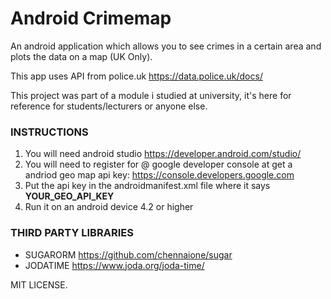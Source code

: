 # Android Crimemap
An android application which allows you to see crimes in a certain area and plots the data on a map (UK Only).


This app uses API from police.uk
https://data.police.uk/docs/

This project was part of a module i studied at university, it's here for reference for students/lecturers or anyone else. 


<h3>INSTRUCTIONS</h3>


1. You will need android studio https://developer.android.com/studio/
2. You will need to register for @ google developer console at get a andriod geo map api key: https://console.developers.google.com
3. Put the api key in the androidmanifest.xml file where it says <b>YOUR_GEO_API_KEY</b>
4. Run it on an android device 4.2 or higher


<h3>THIRD PARTY LIBRARIES</h3>

- SUGARORM https://github.com/chennaione/sugar
- JODATIME https://www.joda.org/joda-time/


MIT LICENSE.
